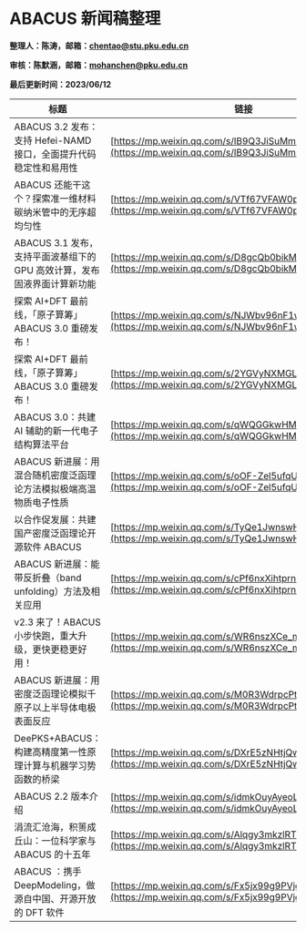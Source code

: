 # ABACUS 新闻稿整理

<strong>整理人：陈涛，邮箱：chentao@stu.pku.edu.cn</strong>

<strong>审核：陈默涵，邮箱：mohanchen@pku.edu.cn</strong>

<strong>最后更新时间：2023/06/12</strong>

| 标题                                                                     | 链接                                                                                                   | 日期       |
| ------------------------------------------------------------------------ | ------------------------------------------------------------------------------------------------------ | ---------- |
| ABACUS 3.2 发布：支持 Hefei-NAMD 接口，全面提升代码稳定性和易用性        | [https://mp.weixin.qq.com/s/lB9Q3JiSuMmipkhd2-_ylA](https://mp.weixin.qq.com/s/lB9Q3JiSuMmipkhd2-_ylA) | 2023/04/01 |
| ABACUS 还能干这个？探索准一维材料碳纳米管中的无序超均匀性                | [https://mp.weixin.qq.com/s/VTf67VFAW0pVBMMnAKjBUg](https://mp.weixin.qq.com/s/VTf67VFAW0pVBMMnAKjBUg) | 2023/03/07 |
| ABACUS 3.1 发布，支持平面波基组下的 GPU 高效计算，发布固液界面计算新功能 | [https://mp.weixin.qq.com/s/D8gcQb0bikMdgizLsbvCfQ](https://mp.weixin.qq.com/s/D8gcQb0bikMdgizLsbvCfQ) | 2023/01/01 |
| 探索 AI+DFT 最前线，「原子算筹」ABACUS 3.0 重磅发布！                    | [https://mp.weixin.qq.com/s/NJWbv96nF1wyjPb19NiE1Q](https://mp.weixin.qq.com/s/NJWbv96nF1wyjPb19NiE1Q) | 2022/10/02 |
| 探索 AI+DFT 最前线，「原子算筹」ABACUS 3.0 重磅发布！                    | [https://mp.weixin.qq.com/s/2YGVyNXMGL6S_MAyNhMADw](https://mp.weixin.qq.com/s/2YGVyNXMGL6S_MAyNhMADw) | 2022/10/01 |
| ABACUS 3.0：共建 AI 辅助的新一代电子结构算法平台                         | [https://mp.weixin.qq.com/s/qWQGGkwHMMDeTFP1kLAiCA](https://mp.weixin.qq.com/s/qWQGGkwHMMDeTFP1kLAiCA) | 2022/10/01 |
| ABACUS 新进展：用混合随机密度泛函理论方法模拟极端高温物质电子性质        | [https://mp.weixin.qq.com/s/oOF-Zel5ufqUx8ahZ0mpcw](https://mp.weixin.qq.com/s/oOF-Zel5ufqUx8ahZ0mpcw) | 2022/09/20 |
| 以合作促发展：共建国产密度泛函理论开源软件 ABACUS                        | [https://mp.weixin.qq.com/s/TyQe1JwnswHMvPIdG5bDmw](https://mp.weixin.qq.com/s/TyQe1JwnswHMvPIdG5bDmw) | 2022/09/14 |
| ABACUS 新进展：能带反折叠（band unfolding）方法及相关应用                | [https://mp.weixin.qq.com/s/cPf6nxXihtprnISUXBmbYw](https://mp.weixin.qq.com/s/cPf6nxXihtprnISUXBmbYw) | 2022/07/22 |
| v2.3 来了！ABACUS 小步快跑，重大升级，更快更稳更好用！                   | [https://mp.weixin.qq.com/s/WR6nszXCe_mooz8nZxfg5A](https://mp.weixin.qq.com/s/WR6nszXCe_mooz8nZxfg5A) | 2022/07/01 |
| ABACUS 新进展：用密度泛函理论模拟千原子以上半导体电极表面反应            | [https://mp.weixin.qq.com/s/M0R3WdrpcPtVV68rlsNZuQ](https://mp.weixin.qq.com/s/M0R3WdrpcPtVV68rlsNZuQ) | 2022/06/21 |
| DeePKS+ABACUS：构建高精度第一性原理计算与机器学习势函数的桥梁            | [https://mp.weixin.qq.com/s/DXrE5zNHtjQw813Ho0OBIQ](https://mp.weixin.qq.com/s/DXrE5zNHtjQw813Ho0OBIQ) | 2022/06/13 |
| ABACUS 2.2 版本介绍                                                      | [https://mp.weixin.qq.com/s/idmkOuyAyeoLvof8ABbHwg](https://mp.weixin.qq.com/s/idmkOuyAyeoLvof8ABbHwg) | 2022/04/08 |
| 涓流汇沧海，积篑成丘山：一位科学家与 ABACUS 的十五年                     | [https://mp.weixin.qq.com/s/Alqgy3mkzlRTzQUjbRsZug](https://mp.weixin.qq.com/s/Alqgy3mkzlRTzQUjbRsZug) | 2021/09/28 |
| ABACUS ：携手 DeepModeling，做源自中国、开源开放的 DFT 软件              | [https://mp.weixin.qq.com/s/Fx5jx99g9PVjgnLAsOyQ9Q](https://mp.weixin.qq.com/s/Fx5jx99g9PVjgnLAsOyQ9Q) | 2021/09/22 |

